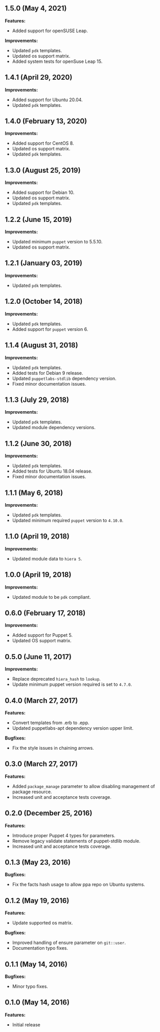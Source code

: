## 1.5.0 (May 4, 2021)

**Features:**

- Added support for openSUSE Leap.

**Improvements:**

- Updated `pdk` templates.
- Updated os support matrix.
- Added system tests for openSuse Leap 15.

## 1.4.1 (April 29, 2020)

**Improvements:**

- Added support for Ubuntu 20.04.
- Updated `pdk` templates.

## 1.4.0 (February 13, 2020)

**Improvements:**

- Added support for CentOS 8.
- Updated os support matrix.
- Updated `pdk` templates.

## 1.3.0 (August 25, 2019)

**Improvements:**

- Added support for Debian 10.
- Updated os support matrix.
- Updated `pdk` templates.

## 1.2.2 (June 15, 2019)

**Improvements:**

- Updated minimum `puppet` version to 5.5.10.
- Updated os support matrix.

## 1.2.1 (January 03, 2019)

**Improvements:**

- Updated `pdk` templates.

## 1.2.0 (October 14, 2018)

**Improvements:**

- Updated `pdk` templates.
- Added support for `puppet` version 6.

## 1.1.4 (August 31, 2018)

**Improvements:**

- Updated `pdk` templates.
- Added tests for Debian 9 release.
- Updated `puppetlabs-stdlib` dependency version.
- Fixed minor documentation issues.

## 1.1.3 (July 29, 2018)

**Improvements:**

- Updated `pdk` templates.
- Updated module dependency versions.

## 1.1.2 (June 30, 2018)

**Improvements:**

- Updated `pdk` templates.
- Added tests for Ubuntu 18.04 release.
- Fixed minor documentation issues.

## 1.1.1 (May 6, 2018)

**Improvements:**

- Updated `pdk` templates.
- Updated minimum required `puppet` version to `4.10.0`.

## 1.1.0 (April 19, 2018)

**Improvements:**

  - Updated module data to `hiera 5`.

## 1.0.0 (April 19, 2018)

**Improvements:**

  - Updated module to be `pdk` compliant.

## 0.6.0 (February 17, 2018)

**Improvements:**

  - Added support for Puppet 5.
  - Updated OS support matrix.

## 0.5.0 (June 11, 2017)

**Improvements:**

  - Replace deprecated `hiera_hash` to `lookup`.
  - Update minimum puppet version required is set to `4.7.0`.

## 0.4.0 (March 27, 2017)

**Features:**

  - Convert templates from .erb to .epp.
  - Updated puppetlabs-apt dependency version upper limit.

**Bugfixes:**

  - Fix the style issues in chaining arrows.

## 0.3.0 (March 27, 2017)

**Features:**

  - Added `package_manage` parameter to allow disabling management of package resource.
  - Increased unit and acceptance tests coverage.

## 0.2.0 (December 25, 2016)

**Features:**

  - Introduce proper Puppet 4 types for parameters.
  - Remove legacy validate statements of puppet-stdlib module.
  - Increased unit and acceptance tests coverage.

## 0.1.3 (May 23, 2016)

**Bugfixes:**

  - Fix the facts hash usage to allow ppa repo on Ubuntu systems.

## 0.1.2 (May 19, 2016)

**Features:**

  - Update supported os matrix.

**Bugfixes:**

  - Improved handling of ensure parameter on `git::user`.
  - Documentation typo fixes.

## 0.1.1 (May 14, 2016)

**Bugfixes:**

  - Minor typo fixes.

## 0.1.0 (May 14, 2016)

**Features:**

  - Initial release
